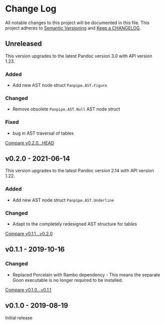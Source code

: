 # Change Log

All notable changes to this project will be documented in this file.
This project adheres to [Semantic Versioning](http://semver.org/) and
[Keep a CHANGELOG](http://keepachangelog.com).


## Unreleased

This version upgrades to the latest Pandoc version 3.0 with API version 1.23.

### Added

- Add new AST node struct `Panpipe.AST.Figure`

### Changed

- Remove obsolete `Panpipe.AST.Null` AST node struct

### Fixed

- bug in AST traversal of tables


[Compare v0.2.0...HEAD](https://github.com/marcelotto/panpipe/compare/v0.2.0...HEAD)



## v0.2.0 - 2021-06-14

This version upgrades to the latest Pandoc version 2.14 with API version 1.22.

### Added

- Add new AST node struct `Panpipe.AST.Underline`

### Changed

- Adapt to the completely redesigned AST structure for tables

[Compare v0.1.1...v0.2.0](https://github.com/marcelotto/panpipe/compare/v0.1.1...v0.2.0)



## v0.1.1 - 2019-10-16

### Changed

- Replaced Porcelain with Rambo dependency - This means the separate Goon 
  executable is no longer required to be installed.

[Compare v0.1.0...v0.1.1](https://github.com/marcelotto/panpipe/compare/v0.1.0...v0.1.1)



## v0.1.0 - 2019-08-19

Initial release
